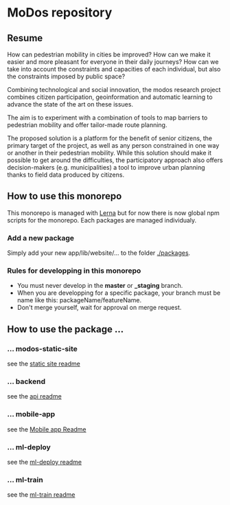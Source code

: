# MoDos repository

## Resume
How can pedestrian mobility in cities be improved? How can we make it easier and more pleasant for everyone in their daily journeys? How can we take into account the constraints and capacities of each individual, but also the constraints imposed by public space?

Combining technological and social innovation, the modos research project combines citizen participation, geoinformation and automatic learning to advance the state of the art on these issues.

The aim is to experiment with a combination of tools to map barriers to pedestrian mobility and offer tailor-made route planning.

The proposed solution is a platform for the benefit of senior citizens, the primary target of the project, as well as any person constrained in one way or another in their pedestrian mobility. While this solution should make it possible to get around the difficulties, the participatory approach also offers decision-makers (e.g. municipalities) a tool to improve urban planning thanks to field data produced by citizens.

## How to use this monorepo
This monorepo is managed with [Lerna](https://github.com/lerna/lerna) but for now there is now global npm scripts for the monorepo. Each packages are managed individualy.

### Add a new package
Simply add your new app/lib/website/... to the folder [./packages](./packages).

### Rules for developping in this monorepo
- You must never develop in the **master** or **_staging** branch.
- When you are developping for a specific package, your branch must be name like this: packageName/featureName.
- Don't merge yourself, wait for approval on merge request.

## How to use the package ...

### ... modos-static-site

see the [static site readme](packages/modos-static-site/readme.md)

### ... backend

see the [api readme](packages/backend/README.md)

### ... mobile-app

see the [Mobile app Readme](packages/mobile-app)

### ... ml-deploy

see the [ml-deploy readme](packages/ml-deploy/README.md)

### ... ml-train

see the [ml-train readme](packages/ml-train/README.md)
